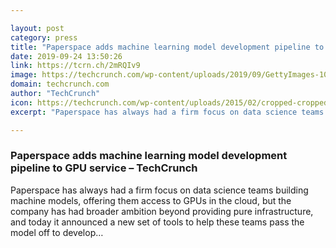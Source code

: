 ```yaml
---

layout: post
category: press
title: "Paperspace adds machine learning model development pipeline to GPU service"
date: 2019-09-24 13:50:26
link: https://tcrn.ch/2mRQIv9
image: https://techcrunch.com/wp-content/uploads/2019/09/GettyImages-1098118724.jpg?w=764
domain: techcrunch.com
author: "TechCrunch"
icon: https://techcrunch.com/wp-content/uploads/2015/02/cropped-cropped-favicon-gradient.png?w=180
excerpt: "Paperspace has always had a firm focus on data science teams building machine models, offering them access to GPUs in the cloud, but the company has had broader ambition beyond providing pure infrastructure, and today it announced a new set of tools to help these teams pass the model off to develop…"

---
```


### Paperspace adds machine learning model development pipeline to GPU service – TechCrunch

Paperspace has always had a firm focus on data science teams building machine models, offering them access to GPUs in the cloud, but the company has had broader ambition beyond providing pure infrastructure, and today it announced a new set of tools to help these teams pass the model off to develop…